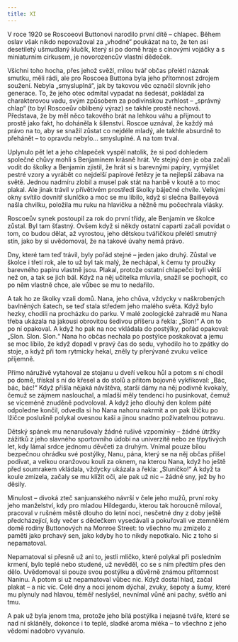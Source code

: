 ```yaml
---
title: XI
---
```


  

V roce 1920 se Roscoeovi Buttonovi narodilo první dítě – chlapec. Během oslav však nikdo nepovažoval za „vhodné“ poukázat na to, že ten asi desetiletý ušmudlaný klučík, který si po domě hraje s cínovými vojáčky a s miniaturním cirkusem, je novorozencův vlastní dědeček.

Všichni toho hocha, přes jehož svěží, milou tvář občas přelétl náznak smutku, měli rádi, ale pro Roscoea Buttona byla jeho přítomnost zdrojem soužení. Nebyla „smysluplná“, jak by takovou věc označil slovník jeho generace. To, že jeho otec odmítal vypadat na šedesát, pokládal za charakterovou vadu, svým způsobem za podivínskou zvrhlost – „správný chlap“ (to byl Roscoeův oblíbený výraz) se takhle prostě nechová. Představa, že by měl něco takového brát na lehkou váhu a přijmout to prostě jako fakt, ho doháněla k šílenství. Roscoe uznával, že každý má právo na to, aby se snažil zůstat co nejdéle mladý, ale takhle absurdně to přehánět – to opravdu nebylo… smysluplné. A na tom trval.

Uplynulo pět let a jeho chlapeček vyspěl natolik, že si pod dohledem společné chůvy mohli s Benjaminem krásně hrát. Ve stejný den je oba začali vodit do školky a Benjamin zjistil, že hrát si s barevnými papíry, vymýšlet pestré vzory a vyrábět co nejdelší papírové řetězy je ta nejlepší zábava na světě. Jednou nadmíru zlobil a musel pak stát na hanbě v koutě a to moc plakal. Ale jinak trávil v přívětivém prostředí školky báječné chvíle. Velkými okny svítilo dovnitř sluníčko a moc se mu líbilo, když si slečna Bailleyová našla chvilku, položila mu ruku na hlavičku a něžně mu počechrala vlásky.

Roscoeův synek postoupil za rok do první třídy, ale Benjamin ve školce zůstal. Byl tam šťastný. Ovšem když si někdy ostatní caparti začali povídat o tom, co budou dělat, až vyrostou, jeho dětskou tvářičkou přelétl smutný stín, jako by si uvědomoval, že na takové úvahy nemá právo.

Dny, které tam teď trávil, byly pořád stejné – jeden jako druhý. Zůstal ve školce i třetí rok, ale to už byl tak malý, že nechápal, k čemu ty proužky barevného papíru vlastně jsou. Plakal, protože ostatní chlapečci byli větší než on, a tak se jich bál. Když na něj učitelka mluvila, snažil se pochopit, co po něm vlastně chce, ale vůbec se mu to nedařilo.

A tak ho ze školky vzali domů. Nana, jeho chůva, vždycky v naškrobených bavlněných šatech, se teď stala středem jeho malého světa. Když bylo hezky, chodili na procházku do parku. V malé zoologické zahradě mu Nana třeba ukázala na jakousi obrovitou šedivou příšeru a řekla: „Slon!“ A on to po ní opakoval. A když ho pak na noc vkládala do postýlky, pořád opakoval: „Slon. Slon. Slon.“ Nana ho občas nechala po postýlce poskakovat a jemu se moc líbilo, že když dopadl v pravý čas do sedu, vyhodilo ho to zpátky do stoje, a když při tom rytmicky hekal, zněly ty přerývané zvuku velice příjemně.

Přímo náruživě vytahoval ze stojanu u dveří velkou hůl a potom s ní chodil po domě, třískal s ní do křesel a do stolů a přitom bojovně vykřikoval: „Bác, bác, bác!“ Když přišla nějaká návštěva, starší dámy na něj podivně kvokaly, čemuž se zájmem naslouchal, a mladší měly tendenci ho pusinkovat, čemuž se víceméně znuděně podvoloval. A když jeho dlouhý den kolem páté odpoledne končil, odvedla si ho Nana nahoru nakrmit a on pak lžičku po lžičce poslušně polykal ovesnou kaši a jinou snadno poživatelnou potravu.

Dětský spánek mu nenarušovaly žádné rušivé vzpomínky – žádné útržky zážitků z jeho slavného sportovního údobí na univerzitě nebo ze třpytivých let, kdy lámal srdce jednomu děvčeti za druhým. Vnímal pouze bílou bezpečnou ohrádku své postýlky, Nanu, pána, který se na něj občas přišel podívat, a velkou oranžovou kouli za oknem, na kterou Nana, když ho ještě před soumrakem vkládala, vždycky ukázala a řekla: „Sluníčko!“ A když ta koule zmizela, začaly se mu klížit oči, ale pak už nic – žádné sny, jež by ho děsily.

Minulost – divoká zteč sanjuanského návrší v čele jeho mužů, první roky jeho manželství, kdy pro mladou Hildegardu, kterou tak horoucně miloval, pracoval v rušném městě dlouho do letní noci, nesčetné dny z doby ještě předcházející, kdy večer s dědečkem vysedávali a pokuřovali ve ztemnělém domě rodiny Buttonových na Monroe Street: to všechno mu zmizelo z paměti jako prchavý sen, jako kdyby ho to nikdy nepotkalo. Nic z toho si nepamatoval.

Nepamatoval si přesně už ani to, jestli mlíčko, které polykal při posledním krmení, bylo teplé nebo studené, už nevěděl, co se s ním předtím přes den dělo. Uvědomoval si pouze svou postýlku a důvěrně známou přítomnost Naninu. A potom si už nepamatoval vůbec nic. Když dostal hlad, začal plakat – a nic víc. Celé dny a noci jenom dýchal, zvuky, šepoty a šumy, které mu plynuly nad hlavou, téměř neslyšel, nevnímal vůně ani pachy, světlo ani tmu.

A pak už byla jenom tma, protože jeho bílá postýlka i nejasné tváře, které se nad ní skláněly, dokonce i to teplé, sladké aroma mléka – to všechno z jeho vědomí nadobro vyvanulo.
